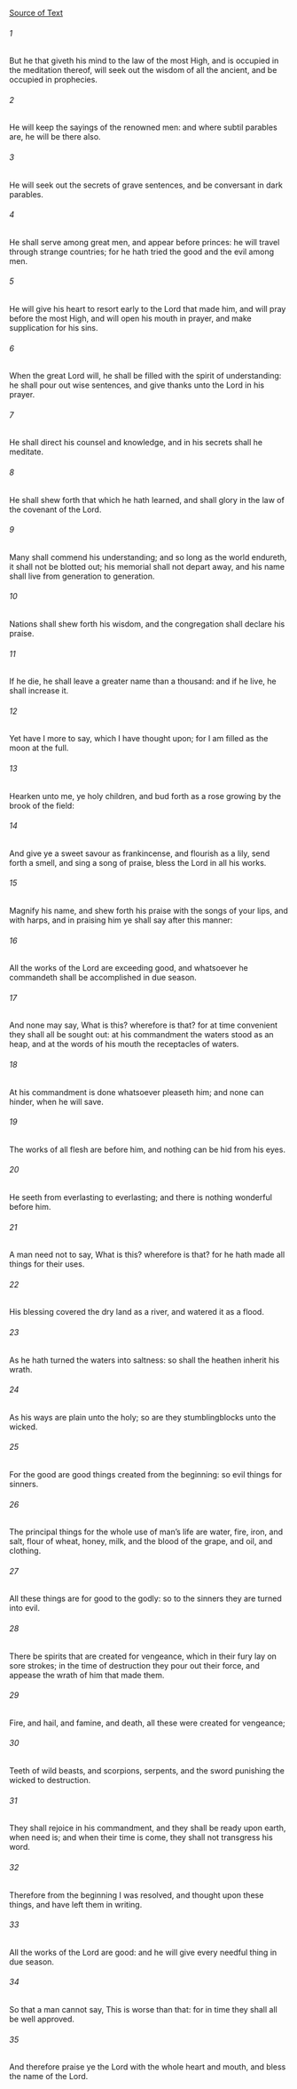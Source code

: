 [Source of Text](https://github.com/scrollmapper/bible_databases_deuterocanonical)

###### 1
But he that giveth his mind to the law of the most High, and is occupied in the meditation thereof, will seek out the wisdom of all the ancient, and be occupied in prophecies.

###### 2
He will keep the sayings of the renowned men: and where subtil parables are, he will be there also.

###### 3
He will seek out the secrets of grave sentences, and be conversant in dark parables.

###### 4
He shall serve among great men, and appear before princes: he will travel through strange countries; for he hath tried the good and the evil among men.

###### 5
He will give his heart to resort early to the Lord that made him, and will pray before the most High, and will open his mouth in prayer, and make supplication for his sins.

###### 6
When the great Lord will, he shall be filled with the spirit of understanding: he shall pour out wise sentences, and give thanks unto the Lord in his prayer.

###### 7
He shall direct his counsel and knowledge, and in his secrets shall he meditate.

###### 8
He shall shew forth that which he hath learned, and shall glory in the law of the covenant of the Lord.

###### 9
Many shall commend his understanding; and so long as the world endureth, it shall not be blotted out; his memorial shall not depart away, and his name shall live from generation to generation.

###### 10
Nations shall shew forth his wisdom, and the congregation shall declare his praise.

###### 11
If he die, he shall leave a greater name than a thousand: and if he live, he shall increase it.

###### 12
Yet have I more to say, which I have thought upon; for I am filled as the moon at the full.

###### 13
Hearken unto me, ye holy children, and bud forth as a rose growing by the brook of the field:

###### 14
And give ye a sweet savour as frankincense, and flourish as a lily, send forth a smell, and sing a song of praise, bless the Lord in all his works.

###### 15
Magnify his name, and shew forth his praise with the songs of your lips, and with harps, and in praising him ye shall say after this manner:

###### 16
All the works of the Lord are exceeding good, and whatsoever he commandeth shall be accomplished in due season.

###### 17
And none may say, What is this? wherefore is that? for at time convenient they shall all be sought out: at his commandment the waters stood as an heap, and at the words of his mouth the receptacles of waters.

###### 18
At his commandment is done whatsoever pleaseth him; and none can hinder, when he will save.

###### 19
The works of all flesh are before him, and nothing can be hid from his eyes.

###### 20
He seeth from everlasting to everlasting; and there is nothing wonderful before him.

###### 21
A man need not to say, What is this? wherefore is that? for he hath made all things for their uses.

###### 22
His blessing covered the dry land as a river, and watered it as a flood.

###### 23
As he hath turned the waters into saltness: so shall the heathen inherit his wrath.

###### 24
As his ways are plain unto the holy; so are they stumblingblocks unto the wicked.

###### 25
For the good are good things created from the beginning: so evil things for sinners.

###### 26
The principal things for the whole use of man’s life are water, fire, iron, and salt, flour of wheat, honey, milk, and the blood of the grape, and oil, and clothing.

###### 27
All these things are for good to the godly: so to the sinners they are turned into evil.

###### 28
There be spirits that are created for vengeance, which in their fury lay on sore strokes; in the time of destruction they pour out their force, and appease the wrath of him that made them.

###### 29
Fire, and hail, and famine, and death, all these were created for vengeance;

###### 30
Teeth of wild beasts, and scorpions, serpents, and the sword punishing the wicked to destruction.

###### 31
They shall rejoice in his commandment, and they shall be ready upon earth, when need is; and when their time is come, they shall not transgress his word.

###### 32
Therefore from the beginning I was resolved, and thought upon these things, and have left them in writing.

###### 33
All the works of the Lord are good: and he will give every needful thing in due season.

###### 34
So that a man cannot say, This is worse than that: for in time they shall all be well approved.

###### 35
And therefore praise ye the Lord with the whole heart and mouth, and bless the name of the Lord.